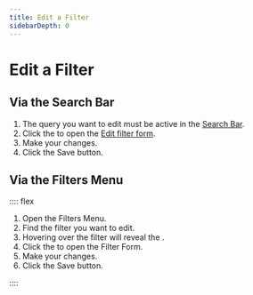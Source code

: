 ```yaml
---
title: Edit a Filter
sidebarDepth: 0
---
```


# Edit a Filter

## Via the Search Bar

<GsfSearchBar
  variant="repo"
  width="100%"
  highlight="input__action-icon"/>

1. The query you want to edit must be active in the [Search Bar](/elements/search-bar/).
1. Click the <GsfIcon icon="heart"/> to open the [Edit filter form](/elements/filter-form/).
1. Make your changes.
1. Click the <GsfButton theme="success" sm>Save</GsfButton> button.

## Via the Filters Menu

:::: flex
1. Open the <router-link to="/elements/filters-menu/">Filters Menu</router-link>.
1. Find the filter you want to edit.
1. Hovering over the filter will reveal the <GsfIcon icon="edit"/>.
1. Click the <GsfIcon icon="edit"/> to open the <router-link to="/elements/filter-form/">Filter Form</router-link>.
1. Make your changes.
1. Click the <GsfButton theme="success" sm>Save</GsfButton> button.

<GsfFiltersMenu width="100%"/>
::::
